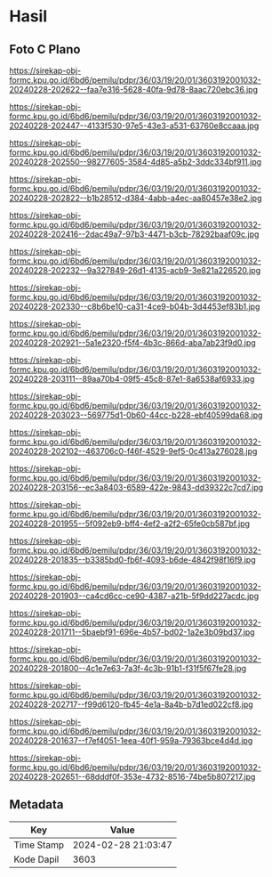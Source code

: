 # Hasil

## Foto C Plano

https://sirekap-obj-formc.kpu.go.id/6bd6/pemilu/pdpr/36/03/19/20/01/3603192001032-20240228-202622--faa7e316-5628-40fa-9d78-8aac720ebc36.jpg

https://sirekap-obj-formc.kpu.go.id/6bd6/pemilu/pdpr/36/03/19/20/01/3603192001032-20240228-202447--4133f530-97e5-43e3-a531-63760e8ccaaa.jpg

https://sirekap-obj-formc.kpu.go.id/6bd6/pemilu/pdpr/36/03/19/20/01/3603192001032-20240228-202550--98277605-3584-4d85-a5b2-3ddc334bf911.jpg

https://sirekap-obj-formc.kpu.go.id/6bd6/pemilu/pdpr/36/03/19/20/01/3603192001032-20240228-202822--b1b28512-d384-4abb-a4ec-aa80457e38e2.jpg

https://sirekap-obj-formc.kpu.go.id/6bd6/pemilu/pdpr/36/03/19/20/01/3603192001032-20240228-202416--2dac49a7-97b3-4471-b3cb-78292baaf09c.jpg

https://sirekap-obj-formc.kpu.go.id/6bd6/pemilu/pdpr/36/03/19/20/01/3603192001032-20240228-202232--9a327849-26d1-4135-acb9-3e821a226520.jpg

https://sirekap-obj-formc.kpu.go.id/6bd6/pemilu/pdpr/36/03/19/20/01/3603192001032-20240228-202330--c8b6be10-ca31-4ce9-b04b-3d4453ef83b1.jpg

https://sirekap-obj-formc.kpu.go.id/6bd6/pemilu/pdpr/36/03/19/20/01/3603192001032-20240228-202921--5a1e2320-f5f4-4b3c-866d-aba7ab23f9d0.jpg

https://sirekap-obj-formc.kpu.go.id/6bd6/pemilu/pdpr/36/03/19/20/01/3603192001032-20240228-203111--89aa70b4-09f5-45c8-87e1-8a6538af6933.jpg

https://sirekap-obj-formc.kpu.go.id/6bd6/pemilu/pdpr/36/03/19/20/01/3603192001032-20240228-203023--569775d1-0b60-44cc-b228-ebf40599da68.jpg

https://sirekap-obj-formc.kpu.go.id/6bd6/pemilu/pdpr/36/03/19/20/01/3603192001032-20240228-202102--463706c0-f46f-4529-9ef5-0c413a276028.jpg

https://sirekap-obj-formc.kpu.go.id/6bd6/pemilu/pdpr/36/03/19/20/01/3603192001032-20240228-203156--ec3a8403-6589-422e-9843-dd39322c7cd7.jpg

https://sirekap-obj-formc.kpu.go.id/6bd6/pemilu/pdpr/36/03/19/20/01/3603192001032-20240228-201955--5f092eb9-bff4-4ef2-a2f2-65fe0cb587bf.jpg

https://sirekap-obj-formc.kpu.go.id/6bd6/pemilu/pdpr/36/03/19/20/01/3603192001032-20240228-201835--b3385bd0-fb6f-4093-b6de-4842f98f16f9.jpg

https://sirekap-obj-formc.kpu.go.id/6bd6/pemilu/pdpr/36/03/19/20/01/3603192001032-20240228-201903--ca4cd6cc-ce90-4387-a21b-5f9dd227acdc.jpg

https://sirekap-obj-formc.kpu.go.id/6bd6/pemilu/pdpr/36/03/19/20/01/3603192001032-20240228-201711--5baebf91-696e-4b57-bd02-1a2e3b09bd37.jpg

https://sirekap-obj-formc.kpu.go.id/6bd6/pemilu/pdpr/36/03/19/20/01/3603192001032-20240228-201800--4c1e7e63-7a3f-4c3b-91b1-f31f5f67fe28.jpg

https://sirekap-obj-formc.kpu.go.id/6bd6/pemilu/pdpr/36/03/19/20/01/3603192001032-20240228-202717--f99d6120-fb45-4e1a-8a4b-b7d1ed022cf8.jpg

https://sirekap-obj-formc.kpu.go.id/6bd6/pemilu/pdpr/36/03/19/20/01/3603192001032-20240228-201637--f7ef4051-1eea-40f1-959a-79363bce4d4d.jpg

https://sirekap-obj-formc.kpu.go.id/6bd6/pemilu/pdpr/36/03/19/20/01/3603192001032-20240228-202651--68dddf0f-353e-4732-8516-74be5b807217.jpg


## Metadata

| Key        | Value               |
| ---------- | ------------------- |
| Time Stamp | 2024-02-28 21:03:47 |
| Kode Dapil | 3603                |



